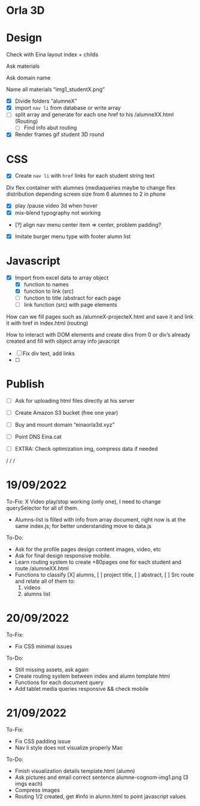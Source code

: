 # Orla 3D

# Design

Check with Eina layout index + childs

Ask materials

Ask domain name

Name all materials “img1_studentX.png”

- [x]  Divide folders “alumneX”
- [x]  import `nav li` from database or write array
- [ ]  split array and generate for each one href to his /alumneXX.html (Routing)
    - [ ]  Find info abut routing
- [x]  Render frames gif student 3D round

# CSS

- [X]  Create `nav li` with `href` links for each student string text

Div flex container with alumnes (mediaqueries maybe to change flex distribution depending screen size from 6 alumnes to 2 in phone

- [x]  play /pause video 3d when hover
- [x]  mix-blend typography not working
- [?]  align nav menu center item ⇒ center, problem padding?
- [x]  Imitate burger menu type with footer alumn list

# Javascript

- [x]  Import from excel data to array object
    - [x]  function to names
    - [x]  function to link (src)
    - [ ]  function to title /abstract for each page
    - [ ]  link function (src) with page elements

How can we fill pages such as /alumneX-projecteX.html and save it and link it with href in index.html (routing)

How to interact with DOM elements and create divs from 0 or div’s already created and fill with object array info javacript

- [ ]  Fix div text, add links
- [ ]  

# Publish

- [ ]  Ask for uploading html files directly at his server
- [ ]  Create Amazon S3 bucket (free one year)
- [ ]  Buy and mount domain “einaorla3d.xyz”
- [ ]  Point DNS Eina.cat
- [ ]  EXTRA: Check optimization img, compress data if needed



\/
\/
\/


# 19/09/2022


To-Fix:
X Video play/stop working (only one), I need to change querySelector for all of them. 
- Alumns-list is filled with info from array document, right now is at the same index.js; for better understanding move to data.js


To-Do:
- Ask for the profile pages design content images, video, etc
- Ask for final design responsive mobile.
- Learn routing system to create +80pages one for each student and route /alumneXX.html
- Functions to classify [X] alumns, [ ] project title, [ ] abstract, [ ] Src route and relate all of them to:
    1. videos
    2. alumns list

# 20/09/2022


To-Fix:
- Fix CSS minimal issues

To-Do:

- Still missing assets, ask again
- Create routing system between index and alumn template html
- Functions for each document query
- Add tablet media queries responsive && check mobile

# 21/09/2022

To-Fix:
- Fix CSS padding issue
- Nav li style does not visualize properly Mac

To-Do:
- Finish visualization details template.html (alumn)
- Ask pictures and email correct sentence alumne-cognom-img1.png (3 imgs each)
- Compress images
- Routing 1/2 created, get #info in alumn.html to point javascript values
